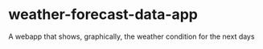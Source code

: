 # weather-forecast-data-app
A webapp that shows, graphically, the weather condition for the next days
